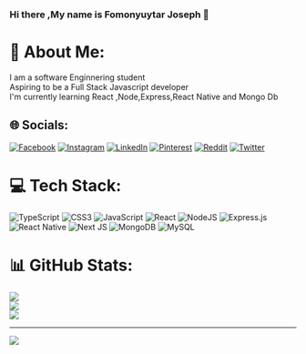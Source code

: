 ### Hi there ,My name is Fomonyuytar Joseph 👋


# 💫 About Me:
I am a software Enginnering student<br>Aspiring to be a Full Stack Javascript developer<br>I'm currently learning React ,Node,Express,React Native and Mongo Db


## 🌐 Socials:
[![Facebook](https://img.shields.io/badge/Facebook-%231877F2.svg?logo=Facebook&logoColor=white)](https://facebook.com/FomonyuytarJoseph) [![Instagram](https://img.shields.io/badge/Instagram-%23E4405F.svg?logo=Instagram&logoColor=white)](https://instagram.com/fomo_joseph) [![LinkedIn](https://img.shields.io/badge/LinkedIn-%230077B5.svg?logo=linkedin&logoColor=white)](https://linkedin.com/in/FomonyuytarJoseph) [![Pinterest](https://img.shields.io/badge/Pinterest-%23E60023.svg?logo=Pinterest&logoColor=white)](https://pinterest.com/fomonyuytar) [![Reddit](https://img.shields.io/badge/Reddit-%23FF4500.svg?logo=Reddit&logoColor=white)](https://reddit.com/user/Joseph_Neymar) [![Twitter](https://img.shields.io/badge/Twitter-%231DA1F2.svg?logo=Twitter&logoColor=white)](https://twitter.com/FJoseph-dev) 

# 💻 Tech Stack:
![TypeScript](https://img.shields.io/badge/typescript-%23007ACC.svg?style=for-the-badge&logo=typescript&logoColor=white) ![CSS3](https://img.shields.io/badge/css3-%231572B6.svg?style=for-the-badge&logo=css3&logoColor=white) ![JavaScript](https://img.shields.io/badge/javascript-%23323330.svg?style=for-the-badge&logo=javascript&logoColor=%23F7DF1E) ![React](https://img.shields.io/badge/react-%2320232a.svg?style=for-the-badge&logo=react&logoColor=%2361DAFB) ![NodeJS](https://img.shields.io/badge/node.js-6DA55F?style=for-the-badge&logo=node.js&logoColor=white) ![Express.js](https://img.shields.io/badge/express.js-%23404d59.svg?style=for-the-badge&logo=express&logoColor=%2361DAFB) ![React Native](https://img.shields.io/badge/react_native-%2320232a.svg?style=for-the-badge&logo=react&logoColor=%2361DAFB) ![Next JS](https://img.shields.io/badge/Next-black?style=for-the-badge&logo=next.js&logoColor=white) ![MongoDB](https://img.shields.io/badge/MongoDB-%234ea94b.svg?style=for-the-badge&logo=mongodb&logoColor=white) ![MySQL](https://img.shields.io/badge/mysql-%2300f.svg?style=for-the-badge&logo=mysql&logoColor=white)
# 📊 GitHub Stats:
![](https://github-readme-stats.vercel.app/api?username=Fomonyuytar-Joseph&theme=nightowl&hide_border=false&include_all_commits=false&count_private=false)<br/>
![](https://github-readme-streak-stats.herokuapp.com/?user=Fomonyuytar-Joseph&theme=nightowl&hide_border=false)<br/>
![](https://github-readme-stats.vercel.app/api/top-langs/?username=Fomonyuytar-Joseph&theme=nightowl&hide_border=false&include_all_commits=false&count_private=false&layout=compact)

---
[![](https://visitcount.itsvg.in/api?id=Fomonyuytar-Joseph&icon=0&color=0)](https://visitcount.itsvg.in)


